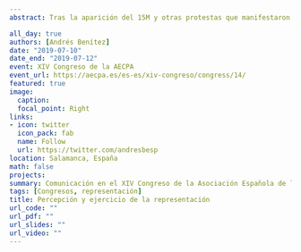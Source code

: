 ```yaml
---
abstract: Tras la aparición del 15M y otras protestas que manifestaron la ruptura del vínculo entre representantes y representados, los nuevos partidos políticos han insistido en la idea de una representación más cercana a los ciudadanos y a sus demandas. El objetivo de esta investigación es demostrar las diferencias y similitudes en los comportamientos de los partidos nuevos y tradicionales, especialmente, en la percepción y ejercicio de la representación política, es decir, a quién representan y cómo votan en los parlamentos y asambleas legislativas.

all_day: true
authors: [Andrés Benítez]
date: "2019-07-10"
date_end: "2019-07-12"
event: XIV Congreso de la AECPA
event_url: https://aecpa.es/es-es/xiv-congreso/congress/14/
featured: true
image:
  caption: 
  focal_point: Right
links:
- icon: twitter
  icon_pack: fab
  name: Follow
  url: https://twitter.com/andresbesp
location: Salamanca, España
math: false
projects:
summary: Comunicación en el XIV Congreso de la Asociación Española de la Ciencia Política y de la Administración 
tags: [Congresos, representación]
title: Percepción y ejercicio de la representación
url_code: ""
url_pdf: ""
url_slides: ""
url_video: ""
---
```





